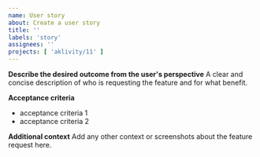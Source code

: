 ```yaml
---
name: User story
about: Create a user story
title: ''
labels: 'story'
assignees: ''
projects: [ 'aklivity/11' ]
---
```


**Describe the desired outcome from the user's perspective**
A clear and concise description of who is requesting the feature and for what benefit.

**Acceptance criteria**
 - acceptance criteria 1
 - acceptance criteria 2

**Additional context**
Add any other context or screenshots about the feature request here.
